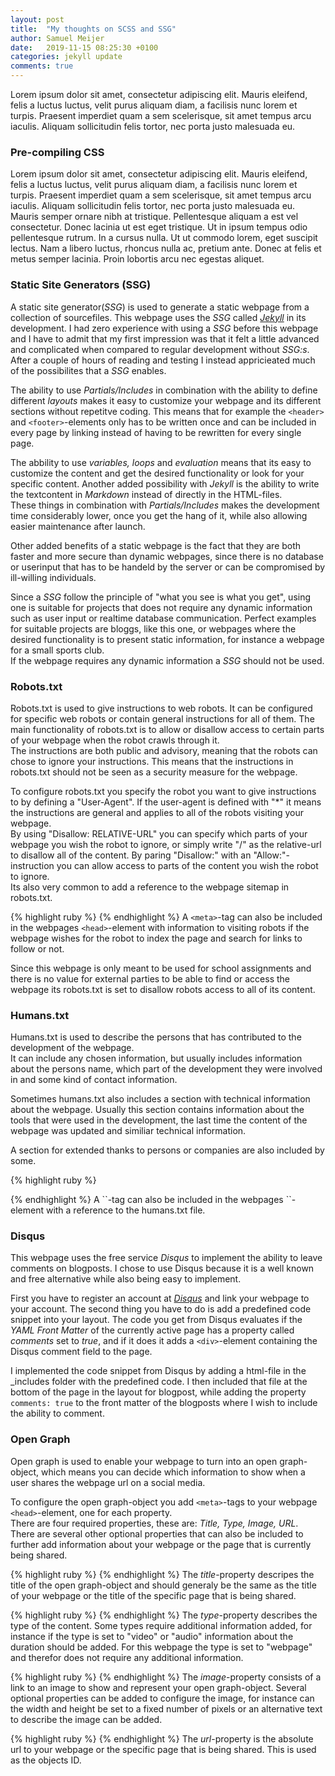 ```yaml
---
layout: post
title:  "My thoughts on SCSS and SSG"
author: Samuel Meijer
date:   2019-11-15 08:25:30 +0100
categories: jekyll update
comments: true
---
```

Lorem ipsum dolor sit amet, consectetur adipiscing elit. Mauris eleifend, felis a luctus luctus, velit purus aliquam diam, a facilisis nunc lorem et turpis. Praesent imperdiet quam a sem scelerisque, sit amet tempus arcu iaculis. Aliquam sollicitudin felis tortor, nec porta justo malesuada eu. 

### Pre-compiling CSS
Lorem ipsum dolor sit amet, consectetur adipiscing elit. Mauris eleifend, felis a luctus luctus, velit purus aliquam diam, a facilisis nunc lorem et turpis. Praesent imperdiet quam a sem scelerisque, sit amet tempus arcu iaculis. Aliquam sollicitudin felis tortor, nec porta justo malesuada eu. Mauris semper ornare nibh at tristique. Pellentesque aliquam a est vel consectetur. Donec lacinia ut est eget tristique. Ut in ipsum tempus odio pellentesque rutrum. In a cursus nulla. Ut ut commodo lorem, eget suscipit lectus. Nam a libero luctus, rhoncus nulla ac, pretium ante. Donec at felis et metus semper lacinia. Proin lobortis arcu nec egestas aliquet.

### Static Site Generators (SSG)
A static site generator(_SSG_) is used to generate a static webpage from a collection of sourcefiles. This webpage uses the _SSG_ called [_Jekyll_](https://jekyllrb.com) in its development. I had zero experience with using a _SSG_ before this webpage and I have to admit that my first impression was that it felt a little advanced and complicated when compared to regular development without _SSG:s_. After a couple of hours of reading and testing I instead appricieated much of the possibilites that a _SSG_ enables.  

The ability to use _Partials/Includes_ in combination with the ability to define different _layouts_ makes it easy to customize your webpage and its different sections without repetitve coding. This means that for example the `<header>` and `<footer>`-elements only has to be written once and can be included in every page by linking instead of having to be rewritten for every single page.

The abbility to use _variables, loops_ and _evaluation_ means that its easy to customize the content and get the desired functionality or look for your specific content. Another added possibility with _Jekyll_ is the ability to write the textcontent in _Markdown_ instead of directly in the HTML-files.  
These things in combination with _Partials/Includes_ makes the development time considerably lower, once you get the hang of it, while also allowing easier maintenance after launch. 

Other added benefits of a static webpage is the fact that they are both faster and more secure than dynamic webpages, since there is no database or userinput that has to be handeld by the server or can be compromised by ill-willing individuals.

Since a _SSG_ follow the principle of "what you see is what you get", using one is suitable for projects that does not require any dynamic information such as user input or realtime database communication.
Perfect examples for suitable projects are bloggs, like this one, or webpages where the desired functionality is to present static information, for instance a webpage for a small sports club.  
If the webpage requires any dynamic information a _SSG_ should not be used.

### Robots.txt
Robots.txt is used to give instructions to web robots. It can be configured for specific web robots or contain general instructions for all of them. The main functionality of robots.txt is to allow or disallow access to certain parts of your webpage when the robot crawls through it.  
The instructions are both public and advisory, meaning that the robots can chose to ignore your instructions. 
This means that the instructions in robots.txt should not be seen as a security measure for the webpage.

To configure robots.txt you specify the robot you want to give instructions to by defining a "User-Agent". If the user-agent is defined with "*" it means the instructions are general and applies to all of the robots visiting your webpage.  
By using "Disallow: RELATIVE-URL" you can specify which parts of your webpage you wish the robot to ignore, or simply write "/" as the relative-url to disallow all of the content. By paring "Disallow:" with an "Allow:"-instruction you can allow access to parts of the content you wish the robot to ignore.  
Its also very common to add a reference to the webpage sitemap in robots.txt.  

{% highlight ruby %}
<meta name="ROBOTS" content="NOINDEX, NOFOLLOW">
{% endhighlight %}
A `<meta>`-tag can also be included in the webpages `<head>`-element with information to visiting robots if the webpage wishes for the robot to index the page and search for links to follow or not.

Since this webpage is only meant to be used for school assignments and there is no value for external parties to be able to find or access the webpage its robots.txt is set to disallow robots access to all of its content.

### Humans.txt
Humans.txt is used to describe the persons that has contributed to the development of the webpage.  
It can include any chosen information, but usually includes information about the persons name, which part of the development they were involved in and some kind of contact information.  

Sometimes humans.txt also includes a section with technical information about the webpage. Usually this section contains information about the tools that were used in the development, the last time the content of the webpage was updated and similiar technical information.

A section for extended thanks to persons or companies are also included by some.

{% highlight ruby %}
<link rel="author" href="humans.txt">
{% endhighlight %}
A `<link>`-tag can also be included in the webpages `<head>`-element with a reference to the humans.txt file.

### Disqus
This webpage uses the free service _Disqus_ to implement the ability to leave comments on blogposts. I chose to use Disqus because it is a well known and free alternative while also being easy to implement. 

First you have to register an account at [_Disqus_](https://disqus.com) and link your webpage to your account. The second thing you have to do is add a predefined code snippet into your layout. The code you get from Disqus evaluates if the _YAML Front Matter_ of the currently active page has a property called _comments_ set to _true_, and if it does it adds a `<div>`-element containing the Disqus comment field to the page.

I implemented the code snippet from Disqus by adding a html-file in the _includes folder with the predefined code. I then included that file at the bottom of the page in the layout for blogpost, while adding the property `comments: true` to the front matter of the blogposts where I wish to include the ability to comment.

### Open Graph
Open graph is used to enable your webpage to turn into an open graph-object, which means you can decide which information to show when a user shares the webpage url on a social media.  

To configure the open graph-object you add `<meta>`-tags to your webpage `<head>`-element, one for each property.  
There are four required properties, these are: _Title, Type, Image, URL_.  
There are several other optional properties that can also be included to further add information about your webpage or the page that is currently being shared.

{% highlight ruby %}
<meta property="og:title" content="The title to use">
{% endhighlight %}
The _title_-property descripes the title of the open graph-object and should generaly be the same as the title of your webpage or the title of the specific page that is being shared.

{% highlight ruby %}
<meta property="og:type" content="The type to use">
{% endhighlight %}
The _type_-property describes the type of the content. Some types require additional information added, for instance if the type is set to "video" or "audio" information about the duration should be added.
For this webpage the type is set to "webpage" and therefor does not require any additional information. 

{% highlight ruby %}
<meta property="og:image" content="Address to the image to use">
{% endhighlight %}
The _image_-property consists of a link to an image to show and represent your open graph-object. Several optional properties can be added to configure the image, for instance can the width and height be set to a fixed number of pixels or an alternative text to describe the image can be added.

{% highlight ruby %}
<meta property="og:url" content="The absolute URL">
{% endhighlight %}
The _url_-property is the absolute url to your webpage or the specific page that is being shared. This is used as the objects ID.